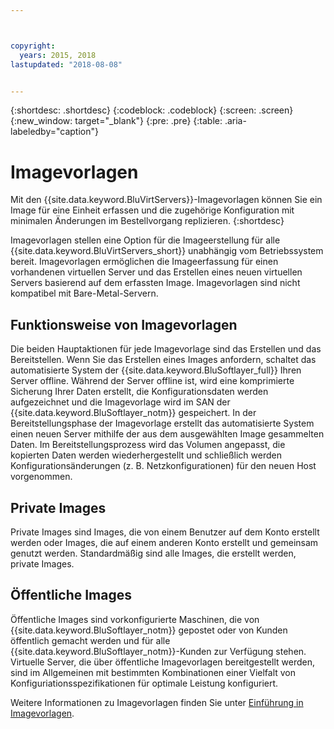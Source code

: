 ```yaml
---



copyright:
  years: 2015, 2018
lastupdated: "2018-08-08"


---
```


{:shortdesc: .shortdesc}
{:codeblock: .codeblock}
{:screen: .screen}
{:new_window: target="_blank"}
{:pre: .pre}
{:table: .aria-labeledby="caption"}

# Imagevorlagen
Mit den {{site.data.keyword.BluVirtServers}}-Imagevorlagen können Sie ein Image für eine Einheit erfassen und die zugehörige Konfiguration mit minimalen Änderungen im Bestellvorgang replizieren. 
{:shortdesc}

Imagevorlagen stellen eine Option für die Imageerstellung für alle {{site.data.keyword.BluVirtServers_short}} unabhängig vom Betriebssystem bereit. Imagevorlagen ermöglichen die Imageerfassung für einen vorhandenen virtuellen Server und das Erstellen eines neuen virtuellen Servers basierend auf dem erfassten Image. Imagevorlagen sind nicht kompatibel mit Bare-Metal-Servern.

## Funktionsweise von Imagevorlagen
Die beiden Hauptaktionen für jede Imagevorlage sind das Erstellen und das Bereitstellen. Wenn Sie das Erstellen eines Images anfordern, schaltet das automatisierte System der {{site.data.keyword.BluSoftlayer_full}} Ihren Server offline. Während der Server offline ist, wird eine komprimierte Sicherung Ihrer Daten erstellt, die Konfigurationsdaten werden aufgezeichnet und die Imagevorlage wird im SAN der {{site.data.keyword.BluSoftlayer_notm}} gespeichert. In der Bereitstellungsphase der Imagevorlage erstellt das automatisierte System einen neuen Server mithilfe der aus dem ausgewählten Image gesammelten Daten. Im Bereitstellungsprozess wird das Volumen angepasst, die kopierten Daten werden wiederhergestellt und schließlich werden Konfigurationsänderungen (z. B. Netzkonfigurationen) für den neuen Host vorgenommen.

## Private Images

Private Images sind Images, die von einem Benutzer auf dem Konto erstellt werden oder Images, die auf einem anderen Konto erstellt und gemeinsam genutzt werden. Standardmäßig sind alle Images, die erstellt werden, private Images. 

## Öffentliche Images

Öffentliche Images sind vorkonfigurierte Maschinen, die von {{site.data.keyword.BluSoftlayer_notm}} gepostet oder von Kunden öffentlich gemacht werden und für alle {{site.data.keyword.BluSoftlayer_notm}}-Kunden zur Verfügung stehen. Virtuelle Server, die über öffentliche Imagevorlagen bereitgestellt werden, sind im Allgemeinen mit bestimmten Kombinationen einer Vielfalt von Konfiguriationsspezifikationen für optimale Leistung konfiguriert.

Weitere Informationen zu Imagevorlagen finden Sie unter [Einführung in Imagevorlagen](/docs/infrastructure/image-templates/image_index.html).
